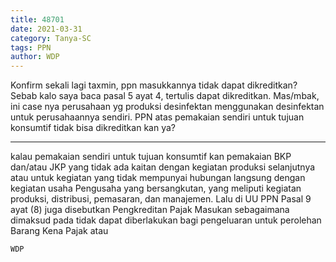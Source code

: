 ```yaml
---
title: 48701
date: 2021-03-31
category: Tanya-SC
tags: PPN
author: WDP
---
```


Konfirm sekali lagi taxmin, ppn masukkannya tidak dapat dikreditkan? Sebab kalo saya baca pasal 5 ayat 4, tertulis dapat dikreditkan. Mas/mbak, ini case nya perusahaan yg produksi desinfektan menggunakan desinfektan untuk perusahaannya sendiri. PPN atas pemakaian sendiri untuk tujuan konsumtif tidak bisa dikreditkan kan ya?

---

kalau pemakaian sendiri untuk tujuan konsumtif kan pemakaian BKP dan/atau JKP yang tidak ada kaitan dengan kegiatan produksi selanjutnya atau untuk kegiatan yang tidak mempunyai hubungan langsung dengan kegiatan usaha Pengusaha yang bersangkutan, yang meliputi kegiatan produksi, distribusi, pemasaran, dan manajemen. Lalu di UU PPN Pasal 9 ayat (8) juga disebutkan Pengkreditan Pajak Masukan sebagaimana dimaksud pada tidak dapat diberlakukan bagi pengeluaran untuk perolehan Barang Kena Pajak atau

`WDP`
